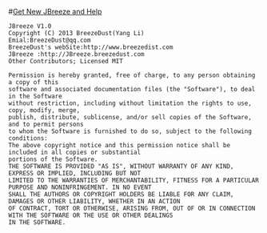 #[Get New JBreeze and Help](http://JBreeze.breezedust.com/)
    
    JBreeze V1.0
    Copyright (C) 2013 BreezeDust(Yang Li) 
    Emial:BreezeDust@qq.com
    BreezeDust's webSite:http://www.breezedist.com
    JBreeze :http://JBreeze.breezedust.com
    Other Contributors; Licensed MIT
 
    Permission is hereby granted, free of charge, to any person obtaining a copy of this 
    software and associated documentation files (the "Software"), to deal in the Software 
    without restriction, including without limitation the rights to use, copy, modify, merge, 
    publish, distribute, sublicense, and/or sell copies of the Software, and to permit persons 
    to whom the Software is furnished to do so, subject to the following conditions:
    The above copyright notice and this permission notice shall be included in all copies or substantial 
    portions of the Software.
    THE SOFTWARE IS PROVIDED "AS IS", WITHOUT WARRANTY OF ANY KIND, EXPRESS OR IMPLIED, INCLUDING BUT NOT 
    LIMITED TO THE WARRANTIES OF MERCHANTABILITY, FITNESS FOR A PARTICULAR PURPOSE AND NONINFRINGEMENT. IN NO EVENT 
    SHALL THE AUTHORS OR COPYRIGHT HOLDERS BE LIABLE FOR ANY CLAIM, DAMAGES OR OTHER LIABILITY, WHETHER IN AN ACTION 
    OF CONTRACT, TORT OR OTHERWISE, ARISING FROM, OUT OF OR IN CONNECTION WITH THE SOFTWARE OR THE USE OR OTHER DEALINGS 
    IN THE SOFTWARE.
